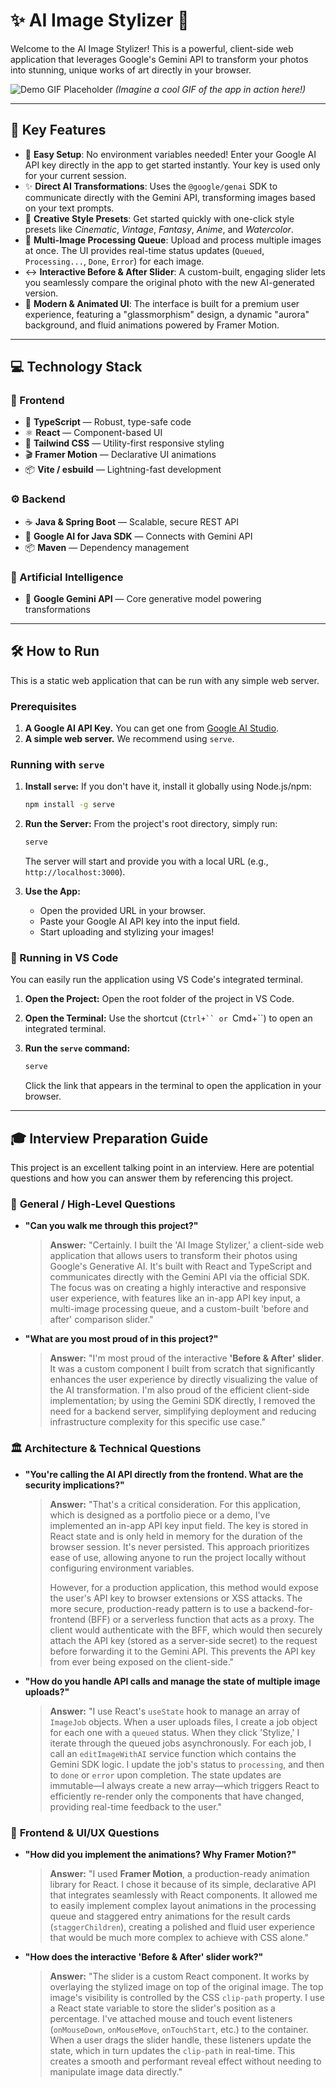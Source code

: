 # ✨ AI Image Stylizer 🎨

Welcome to the AI Image Stylizer! This is a powerful, client-side web application that leverages Google's Gemini API to transform your photos into stunning, unique works of art directly in your browser.

![Demo GIF Placeholder](https://placehold.co/800x400/0c0a18/a78bfa?text=App+Demo+GIF)
*(Imagine a cool GIF of the app in action here!)*

---

## 🚀 Key Features

- 🔑 **Easy Setup**: No environment variables needed! Enter your Google AI API key directly in the app to get started instantly. Your key is used only for your current session.
- ✨ **Direct AI Transformations**: Uses the `@google/genai` SDK to communicate directly with the Gemini API, transforming images based on your text prompts.
- 🎨 **Creative Style Presets**: Get started quickly with one-click style presets like *Cinematic*, *Vintage*, *Fantasy*, *Anime*, and *Watercolor*.
- 🚀 **Multi-Image Processing Queue**: Upload and process multiple images at once. The UI provides real-time status updates (`Queued`, `Processing...`, `Done`, `Error`) for each image.
- ↔️ **Interactive Before & After Slider**: A custom-built, engaging slider lets you seamlessly compare the original photo with the new AI-generated version.
- 💅 **Modern & Animated UI**: The interface is built for a premium user experience, featuring a "glassmorphism" design, a dynamic "aurora" background, and fluid animations powered by Framer Motion.

---
## 💻 Technology Stack

### 🎨 Frontend
- 🔵 **TypeScript** — Robust, type-safe code
- ⚛️ **React** — Component-based UI
- 💨 **Tailwind CSS** — Utility-first responsive styling
- 🎬 **Framer Motion** — Declarative UI animations
- 📦 **Vite / esbuild** — Lightning-fast development

### ⚙️ Backend
- ☕ **Java & Spring Boot** — Scalable, secure REST API
- 🤖 **Google AI for Java SDK** — Connects with Gemini API
- 📦 **Maven** — Dependency management

### 🧠 Artificial Intelligence
- 🤖 **Google Gemini API** — Core generative model powering transformations
---

## 🛠️ How to Run

This is a static web application that can be run with any simple web server.

### Prerequisites

1.  **A Google AI API Key.** You can get one from [Google AI Studio](https://aistudio.google.com/app/apikey).
2.  **A simple web server.** We recommend using `serve`.

### Running with `serve`

1.  **Install `serve`:**
    If you don't have it, install it globally using Node.js/npm:
    ```bash
    npm install -g serve
    ```

2.  **Run the Server:**
    From the project's root directory, simply run:
    ```bash
    serve
    ```
    The server will start and provide you with a local URL (e.g., `http://localhost:3000`).

3.  **Use the App:**
    - Open the provided URL in your browser.
    - Paste your Google AI API key into the input field.
    - Start uploading and stylizing your images!

### 🚀 Running in VS Code

You can easily run the application using VS Code's integrated terminal.

1.  **Open the Project:**
    Open the root folder of the project in VS Code.

2.  **Open the Terminal:**
    Use the shortcut (`Ctrl+`` or `Cmd+``) to open an integrated terminal.

3.  **Run the `serve` command:**
    ```bash
    serve
    ```
    Click the link that appears in the terminal to open the application in your browser.

---

## 🎓 Interview Preparation Guide

This project is an excellent talking point in an interview. Here are potential questions and how you can answer them by referencing this project.

### 🌟 **General / High-Level Questions**

*   **"Can you walk me through this project?"**
    > **Answer:** "Certainly. I built the 'AI Image Stylizer,' a client-side web application that allows users to transform their photos using Google's Generative AI. It's built with React and TypeScript and communicates directly with the Gemini API via the official SDK. The focus was on creating a highly interactive and responsive user experience, with features like an in-app API key input, a multi-image processing queue, and a custom-built 'before and after' comparison slider."

*   **"What are you most proud of in this project?"**
    > **Answer:** "I'm most proud of the interactive **'Before & After' slider**. It was a custom component I built from scratch that significantly enhances the user experience by directly visualizing the value of the AI transformation. I'm also proud of the efficient client-side implementation; by using the Gemini SDK directly, I removed the need for a backend server, simplifying deployment and reducing infrastructure complexity for this specific use case."

### 🏛️ **Architecture & Technical Questions**

*   **"You're calling the AI API directly from the frontend. What are the security implications?"**
    > **Answer:** "That's a critical consideration. For this application, which is designed as a portfolio piece or a demo, I've implemented an in-app API key input field. The key is stored in React state and is only held in memory for the duration of the browser session. It's never persisted. This approach prioritizes ease of use, allowing anyone to run the project locally without configuring environment variables.
    >
    > However, for a production application, this method would expose the user's API key to browser extensions or XSS attacks. The more secure, production-ready pattern is to use a backend-for-frontend (BFF) or a serverless function that acts as a proxy. The client would authenticate with the BFF, which would then securely attach the API key (stored as a server-side secret) to the request before forwarding it to the Gemini API. This prevents the API key from ever being exposed on the client-side."

*   **"How do you handle API calls and manage the state of multiple image uploads?"**
    > **Answer:** "I use React's `useState` hook to manage an array of `ImageJob` objects. When a user uploads files, I create a job object for each one with a `queued` status. When they click 'Stylize,' I iterate through the queued jobs asynchronously. For each job, I call an `editImageWithAI` service function which contains the Gemini SDK logic. I update the job's status to `processing`, and then to `done` or `error` upon completion. The state updates are immutable—I always create a new array—which triggers React to efficiently re-render only the components that have changed, providing real-time feedback to the user."

### 🎨 **Frontend & UI/UX Questions**

*   **"How did you implement the animations? Why Framer Motion?"**
    > **Answer:** "I used **Framer Motion**, a production-ready animation library for React. I chose it because of its simple, declarative API that integrates seamlessly with React components. It allowed me to easily implement complex layout animations in the processing queue and staggered entry animations for the result cards (`staggerChildren`), creating a polished and fluid user experience that would be much more complex to achieve with CSS alone."

*   **"How does the interactive 'Before & After' slider work?"**
    > **Answer:** "The slider is a custom React component. It works by overlaying the stylized image on top of the original image. The top image's visibility is controlled by the CSS `clip-path` property. I use a React state variable to store the slider's position as a percentage. I've attached mouse and touch event listeners (`onMouseDown`, `onMouseMove`, `onTouchStart`, etc.) to the container. When a user drags the slider handle, these listeners update the state, which in turn updates the `clip-path` in real-time. This creates a smooth and performant reveal effect without needing to manipulate image data directly."

